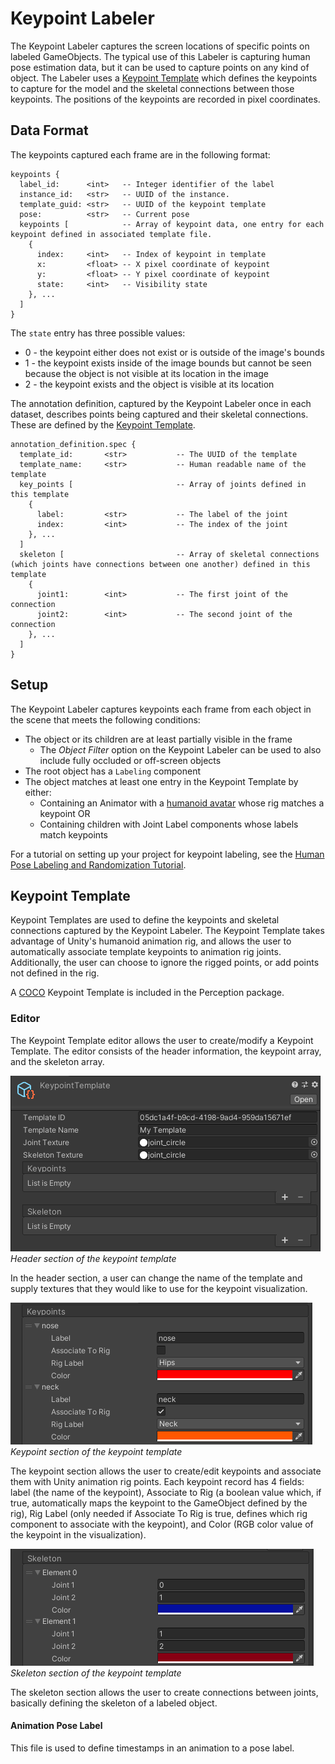 # Keypoint Labeler

The Keypoint Labeler captures the screen locations of specific points on labeled GameObjects. The typical use of this Labeler is capturing human pose estimation data, but it can be used to capture points on any kind of object. The Labeler uses a [Keypoint Template](#KeypointTemplate) which defines the keypoints to capture for the model and the skeletal connections between those keypoints. The positions of the keypoints are recorded in pixel coordinates.

## Data Format
The keypoints captured each frame are in the following format:
```
keypoints {
  label_id:      <int>   -- Integer identifier of the label
  instance_id:   <str>   -- UUID of the instance.
  template_guid: <str>   -- UUID of the keypoint template
  pose:          <str>   -- Current pose
  keypoints [            -- Array of keypoint data, one entry for each keypoint defined in associated template file.
    {
      index:     <int>   -- Index of keypoint in template
      x:         <float> -- X pixel coordinate of keypoint
      y:         <float> -- Y pixel coordinate of keypoint
      state:     <int>   -- Visibility state
    }, ...
  ]
}
```

The `state` entry has three possible values: 
* 0 - the keypoint either does not exist or is outside of the image's bounds
* 1 - the keypoint exists inside of the image bounds but cannot be seen because the object is not visible at its location in the image
* 2 - the keypoint exists and the object is visible at its location

The annotation definition, captured by the Keypoint Labeler once in each dataset, describes points being captured and their skeletal connections. These are defined by the [Keypoint Template](#KeypointTemplate).
```
annotation_definition.spec {
  template_id:       <str>           -- The UUID of the template
  template_name:     <str>           -- Human readable name of the template
  key_points [                       -- Array of joints defined in this template
    {
      label:         <str>           -- The label of the joint
      index:         <int>           -- The index of the joint
    }, ...
  ]
  skeleton [                         -- Array of skeletal connections (which joints have connections between one another) defined in this template
    {
      joint1:        <int>           -- The first joint of the connection
      joint2:        <int>           -- The second joint of the connection
    }, ...
  ]
}
```

## Setup
The Keypoint Labeler captures keypoints each frame from each object in the scene that meets the following conditions:

* The object or its children are at least partially visible in the frame 
  * The _Object Filter_ option on the Keypoint Labeler can be used to also include fully occluded or off-screen objects
* The root object has a `Labeling` component
* The object matches at least one entry in the Keypoint Template by either:
  * Containing an Animator with a [humanoid avatar](https://docs.unity3d.com/Manual/ConfiguringtheAvatar.html) whose rig matches a keypoint OR
  * Containing children with Joint Label components whose labels match keypoints

For a tutorial on setting up your project for keypoint labeling, see the [Human Pose Labeling and Randomization Tutorial](../HPTutorial/TUTORIAL.md).

## Keypoint Template

Keypoint Templates are used to define the keypoints and skeletal connections captured by the Keypoint Labeler. The Keypoint Template takes advantage of Unity's humanoid animation rig, and allows the user to automatically associate template keypoints to animation rig joints. Additionally, the user can choose to ignore the rigged points, or add points not defined in the rig.

A [COCO](https://cocodataset.org/#home) Keypoint Template is included in the Perception package.

### Editor

The Keypoint Template editor allows the user to create/modify a Keypoint Template. The editor consists of the header information, the keypoint array, and the skeleton array.

![Header section of the keypoint template](../images/keypoint_template_header.png)
<br/>_Header section of the keypoint template_

In the header section, a user can change the name of the template and supply textures that they would like to use for the keypoint visualization.

![The keypoint section of the keypoint template](../images/keypoint_template_keypoints.png)
<br/>_Keypoint section of the keypoint template_

The keypoint section allows the user to create/edit keypoints and associate them with Unity animation rig points. Each keypoint record
has 4 fields: label (the name of the keypoint), Associate to Rig (a boolean value which, if true, automatically maps the keypoint to
the GameObject defined by the rig), Rig Label (only needed if Associate To Rig is true, defines which rig component to associate with
the keypoint), and Color (RGB color value of the keypoint in the visualization).

![Skeleton section of the keypoint template](../images/keypoint_template_skeleton.png)
<br/>_Skeleton section of the keypoint template_

The skeleton section allows the user to create connections between joints, basically defining the skeleton of a labeled object.

#### Animation Pose Label

This file is used to define timestamps in an animation to a pose label.
